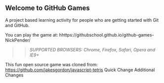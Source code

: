 ## Welcome to GitHub Games

A project based learning activity for people who are getting started with Git and GitHub.

You can play the game at: hhttps://githubschool.github.io/github-games-NickPender/

>> _*SUPPORTED BROWSERS*: Chrome, Firefox, Safari, Opera and IE9+_

This fun open source game was cloned from: https://github.com/jakesgordon/javascript-tetris
Quick Change
Additional Changes
